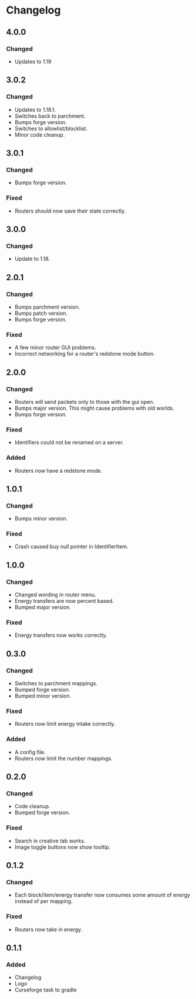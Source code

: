 # Changelog
## 4.0.0
### Changed
* Updates to 1.19
## 3.0.2
### Changed
* Updates to 1.18.1.
* Switches back to parchment.
* Bumps forge version.
* Switches to allowlist/blocklist.
* Minor code cleanup.
## 3.0.1
### Changed
* Bumps forge version.
### Fixed
* Routers should now save their state correctly.
## 3.0.0
### Changed
* Update to 1.18.
## 2.0.1
### Changed
* Bumps parchment version.
* Bumps patch version.
* Bumps forge version.
### Fixed
* A few minor router GUI problems.
* Incorrect networking for a router's redstone mode button.
## 2.0.0
### Changed
* Routers will send packets only to those with the gui open.
* Bumps major version. This might cause problems with old worlds.
* Bumps forge version.
### Fixed
* Identifiers could not be renamed on a server.
### Added
* Routers now have a redstone mode.
## 1.0.1
### Changed
* Bumps minor version.
### Fixed
* Crash caused buy null pointer in IdentifierItem.
## 1.0.0
### Changed
* Changed wording in router menu.
* Energy transfers are now percent based.
* Bumped major version.
### Fixed
* Energy transfers now works correctly.
## 0.3.0
### Changed
* Switches to parchment mappings.
* Bumped forge version.
* Bumped minor version.
### Fixed
* Routers now limit energy intake correctly.
### Added
* A config file.
* Routers now limit the number mappings.
## 0.2.0
### Changed
* Code cleanup.
* Bumped forge version.
### Fixed
* Search in creative tab works.
* Image toggle buttons now show tooltip.
## 0.1.2
### Changed
* Each block/item/energy transfer now consumes some amount of energy instead of per mapping.
### Fixed
* Routers now take in energy.
## 0.1.1
### Added
* Changelog
* Logo
* Curseforge task to gradle